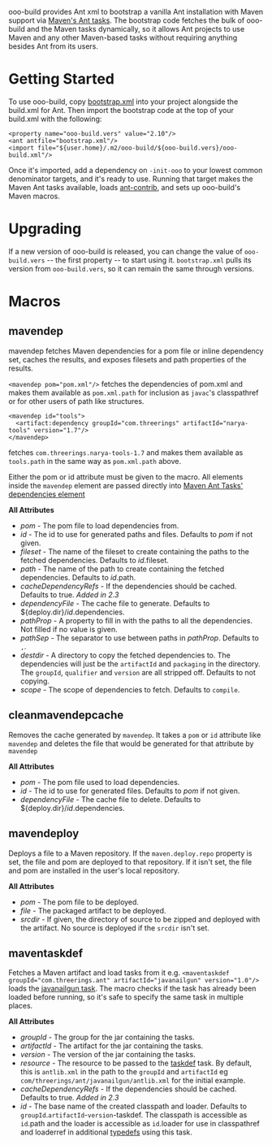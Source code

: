 ooo-build provides Ant xml to bootstrap a vanilla Ant installation with Maven support via [Maven's Ant tasks](http://maven.apache.org/ant-tasks/). The bootstrap code fetches the bulk of ooo-build and the Maven tasks dynamically, so it allows Ant projects to use Maven and any other Maven-based tasks without requiring anything besides Ant from its users.

Getting Started
================
To use ooo-build, copy [bootstrap.xml](https://raw.github.com/threerings/ooo-build/master/etc/bootstrap.xml) into your project alongside the build.xml for Ant. Then import the bootstrap code at the top of your build.xml with the following:

    <property name="ooo-build.vers" value="2.10"/>
    <ant antfile="bootstrap.xml"/>
    <import file="${user.home}/.m2/ooo-build/${ooo-build.vers}/ooo-build.xml"/>

Once it's imported, add a dependency on `-init-ooo` to your lowest common denominator targets, and it's ready to use. Running that target makes the Maven Ant tasks available, loads [ant-contrib](http://ant-contrib.sourceforge.net/ ), and sets up ooo-build's Maven macros.

Upgrading
=========
If a new version of ooo-build is released, you can change the value of `ooo-build.vers` -- the first property -- to start using it. `bootstrap.xml` pulls its version from `ooo-build.vers`, so it can remain the same through versions.

Macros
======
mavendep
--------
mavendep fetches Maven dependencies for a pom file or inline dependency set, caches the results, and exposes filesets and path properties of the results.

`<mavendep pom="pom.xml"/>` fetches the dependencies of pom.xml and makes them available as `pom.xml.path` for inclusion as `javac`'s classpathref or for other users of path like structures.


    <mavendep id="tools">
      <artifact:dependency groupId="com.threerings" artifactId="narya-tools" version="1.7"/>
    </mavendep>

fetches `com.threerings.narya-tools-1.7` and makes them available as `tools.path` in the same way as `pom.xml.path` above.

Either the pom or id attribute must be given to the macro. All elements inside the `mavendep` element are passed directly into [Maven Ant Tasks' dependencies element](http://maven.apache.org/ant-tasks/reference.html#dependencies)

**All Attributes**

* _pom_ - The pom file to load dependencies from.
* _id_ - The id to use for generated paths and files. Defaults to _pom_ if not given.
* _fileset_ - The name of the fileset to create containing the paths to the fetched dependencies. Defaults to _id_.fileset.
* _path_ - The name of the path to create containing the fetched dependencies. Defaults to _id_.path.
* _cacheDependencyRefs_ - If the dependencies should be cached. Defaults to true. *Added in 2.3*
* _dependencyFile_ - The cache file to generate. Defaults to ${deploy.dir}/_id_.dependencies.
* _pathProp_ - A property to fill in with the paths to all the dependencies. Not filled if no value is given.
* _pathSep_ - The separator to use between paths in _pathProp_. Defaults to `,`.
* _destdir_ - A directory to copy the fetched dependencies to. The dependencies will just be the `artifactId` and `packaging` in the directory. The `groupId`, `qualifier` and `version` are all stripped off. Defaults to not copying.
* _scope_ - The scope of dependencies to fetch. Defaults to `compile`.

cleanmavendepcache
------------------
Removes the cache generated by `mavendep`. It takes a `pom` or `id` attribute like `mavendep` and deletes the file that would be generated for that attribute by `mavendep`

**All Attributes**

* _pom_ - The pom file used to load dependencies.
* _id_ - The id to use for generated files. Defaults to _pom_ if not given.
* _dependencyFile_ - The cache file to delete. Defaults to ${deploy.dir}/_id_.dependencies.

mavendeploy
-----------
Deploys a file to a Maven repository. If the `maven.deploy.repo` property is set, the file and pom are deployed to that repository. If it isn't set, the file and pom are installed in the user's local repository.

**All Attributes**

* _pom_ - The pom file to be deployed.
* _file_ - The packaged artifact to be deployed.
* _srcdir_ - If given, the directory of source to be zipped and deployed with the artifact. No source is deployed if the `srcdir` isn't set.

maventaskdef
------------
Fetches a Maven artifact and load tasks from it e.g. `<maventaskdef groupId="com.threerings.ant" artifactId="javanailgun" version="1.0"/>` loads the [javanailgun task](https://github.com/threerings/ant-javanailgun). The macro checks if the task has already been loaded before running, so it's safe to specify the same task in multiple places.

**All Attributes**

* _groupId_ - The group for the jar containing the tasks.
* _artifactId_ - The artifact for the jar containing the tasks.
* _version_ - The version of the jar containing the tasks.
* _resource_ - The resource to be passed to the [taskdef](http://ant.apache.org/manual/Tasks/typedef.html) task. By default, this is `antlib.xml` in the path to the `groupId` and `artifactId` eg `com/threerings/ant/javanailgun/antlib.xml` for the initial example.
* _cacheDependencyRefs_ - If the dependencies should be cached. Defaults to true. *Added in 2.3*
* _id_ - The base name of the created classpath and loader. Defaults to
  `groupId`.`artifactId`-`version`-taskdef. The classpath is accessible as `id`.path and the loader
  is accessible as `id`.loader for use in classpathref and loaderref in additional
  [typedefs](http://ant.apache.org/manual/Tasks/typedef.html) using this task.

